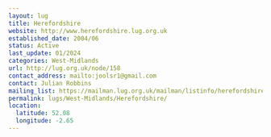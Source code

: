 ```yaml
---
layout: lug
title: Herefordshire
website: http://www.herefordshire.lug.org.uk
established_date: 2004/06
status: Active
last_update: 01/2024
categories: West-Midlands
url: http://lug.org.uk/node/158
contact_address: mailto:joolsr1@gmail.com
contact: Julian Robbins
mailing_list: https://mailman.lug.org.uk/mailman/listinfo/herefordshire/
permalink: lugs/West-Midlands/Herefordshire/
location:
  latitude: 52.08
  longitude: -2.65
---
```

